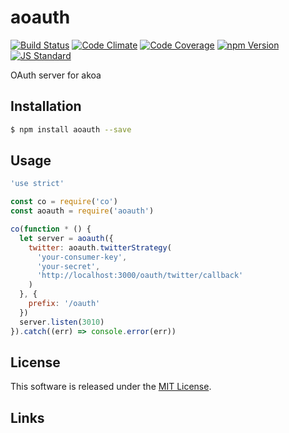 aoauth
==========

<!---
This file is generated by ape-tmpl. Do not update manually.
--->

<!-- Badge Start -->
<a name="badges"></a>

[![Build Status][bd_travis_shield_url]][bd_travis_url]
[![Code Climate][bd_codeclimate_shield_url]][bd_codeclimate_url]
[![Code Coverage][bd_codeclimate_coverage_shield_url]][bd_codeclimate_url]
[![npm Version][bd_npm_shield_url]][bd_npm_url]
[![JS Standard][bd_standard_shield_url]][bd_standard_url]

[bd_repo_url]: https://github.com/a-labo/aoauth
[bd_travis_url]: http://travis-ci.org/a-labo/aoauth
[bd_travis_shield_url]: http://img.shields.io/travis/a-labo/aoauth.svg?style=flat
[bd_travis_com_url]: http://travis-ci.com/a-labo/aoauth
[bd_travis_com_shield_url]: https://api.travis-ci.com/a-labo/aoauth.svg?token=
[bd_license_url]: https://github.com/a-labo/aoauth/blob/master/LICENSE
[bd_codeclimate_url]: http://codeclimate.com/github/a-labo/aoauth
[bd_codeclimate_shield_url]: http://img.shields.io/codeclimate/github/a-labo/aoauth.svg?style=flat
[bd_codeclimate_coverage_shield_url]: http://img.shields.io/codeclimate/coverage/github/a-labo/aoauth.svg?style=flat
[bd_gemnasium_url]: https://gemnasium.com/a-labo/aoauth
[bd_gemnasium_shield_url]: https://gemnasium.com/a-labo/aoauth.svg
[bd_npm_url]: http://www.npmjs.org/package/aoauth
[bd_npm_shield_url]: http://img.shields.io/npm/v/aoauth.svg?style=flat
[bd_standard_url]: http://standardjs.com/
[bd_standard_shield_url]: https://img.shields.io/badge/code%20style-standard-brightgreen.svg

<!-- Badge End -->


<!-- Description Start -->
<a name="description"></a>

OAuth server for akoa

<!-- Description End -->


<!-- Overview Start -->
<a name="overview"></a>



<!-- Overview End -->


<!-- Sections Start -->
<a name="sections"></a>

<!-- Section from "doc/guides/01.Installation.md.hbs" Start -->

<a name="section-doc-guides-01-installation-md"></a>

Installation
-----

```bash
$ npm install aoauth --save
```


<!-- Section from "doc/guides/01.Installation.md.hbs" End -->

<!-- Section from "doc/guides/02.Usage.md.hbs" Start -->

<a name="section-doc-guides-02-usage-md"></a>

Usage
---------

```javascript
'use strict'

const co = require('co')
const aoauth = require('aoauth')

co(function * () {
  let server = aoauth({
    twitter: aoauth.twitterStrategy(
      'your-consumer-key',
      'your-secret',
      'http://localhost:3000/oauth/twitter/callback'
    )
  }, {
    prefix: '/oauth'
  })
  server.listen(3010)
}).catch((err) => console.error(err))

```


<!-- Section from "doc/guides/02.Usage.md.hbs" End -->


<!-- Sections Start -->


<!-- LICENSE Start -->
<a name="license"></a>

License
-------
This software is released under the [MIT License](https://github.com/a-labo/aoauth/blob/master/LICENSE).

<!-- LICENSE End -->


<!-- Links Start -->
<a name="links"></a>

Links
------



<!-- Links End -->
